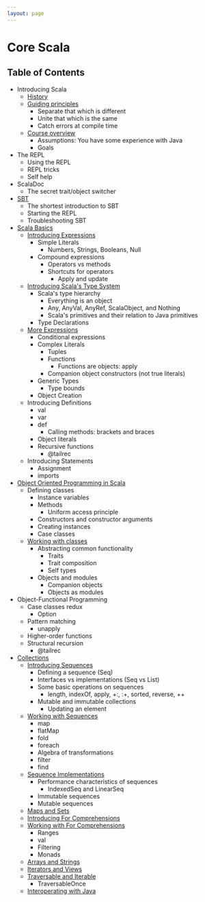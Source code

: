 ```yaml
---
layout: page
---
```


# Core Scala

## Table of Contents

- Introducing Scala
  - [History](intro/history.html)
  - [Guiding principles](intro/guiding-principles.html)
    - Separate that which is different
    - Unite that which is the same
    - Catch errors at compile time
  - [Course overview](intro/course-overview.html)
    - Assumptions: You have some experience with Java
    - Goals
- The REPL
  - Using the REPL
  - REPL tricks
  - Self help
- ScalaDoc
  - The secret trait/object switcher
- [SBT](sbt/index.html)
  - The shortest introduction to SBT
  - Starting the REPL
  - Troubleshooting SBT
- [Scala Basics](scala-basics/index.html)
  - [Introducing Expressions](scala-basics/expressions.html)
    - Simple Literals
      - Numbers, Strings, Booleans, Null
    - Compound expressions
      - Operators vs methods
      - Shortcuts for operators
        - Apply and update
  - [Introducing Scala's Type System](scala-basics/types.html)
    - Scala's type hierarchy
      - Everything is an object
      - Any, AnyVal, AnyRef, ScalaObject, and Nothing
      - Scala's primitives and their relation to Java primitives
    - Type Declarations
  - [More Expressions](scala-basics/more-expressions.html)
    - Conditional expressions
    - Complex Literals
      - Tuples
      - Functions
        - Functions are objects: apply
      - Companion object constructors (not true literals)
    - Generic Types
      - Type bounds
    - Object Creation
  - Introducing Definitions
    - val
    - var
    - def
      - Calling methods: brackets and braces
    - Object literals
    - Recursive functions
      - @tailrec
  - Introducing Statements
    - Assignment
    - imports
- [Object Oriented Programming in Scala](oo/index.html)
  - Defining classes
    - Instance variables
    - Methods
      - Uniform access principle
    - Constructors and constructor arguments
    - Creating instances
    - Case classes
  - [Working with classes](oo/inheritance.html)
    - Abstracting common functionality
      - Traits
      - Trait composition
      - Self types
    - Objects and modules
      - Companion objects
      - Objects as modules
- Object-Functional Programming
  - Case classes redux
    - Option
  - Pattern matching
    - unapply
  - Higher-order functions
  - Structural recursion
    - @tailrec
- [Collections](collections/index.html)
  - [Introducing Sequences](collections/seq.html)
    - Defining a sequence (Seq)
    - Interfaces vs implementations (Seq vs List)
    - Some basic operations on sequences
      - length, indexOf, apply, +:, :+, sorted, reverse, ++
    - Mutable and immutable collections
      - Updating an element
  - [Working with Sequences](collections/working-with-seq.html)
    - map
    - flatMap
    - fold
    - foreach
    - Algebra of transformations
    - filter
    - find
  - [Sequence Implementations](collections/seq-implementations.html)
    - Performance characteristics of sequences
      - IndexedSeq and LinearSeq
    - Immutable sequences
    - Mutable sequences
  - [Maps and Sets](collections/map-and-set.html)
  - [Introducing For Comprehensions](collections/for-comprehensions.html)
  - [Working with For Comprehensions](collections/working-with-for-comprehensions.html)
    - Ranges
    - val
    - Filtering
    - Monads
  - [Arrays and Strings](collections/arrays-and-strings.html)
  - [Iterators and Views](collections/iterators.html)
  - [Traversable and Iterable](collections/traversable.html)
    - TraversableOnce
  - [Interoperating with Java](collections/java-interop.html)
